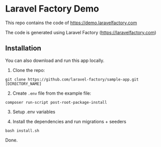 # Laravel Factory Demo
This repo contains the code of https://demo.laravelfactory.com

The code is generated using Laravel Factory (https://laravelfactory.com)

## Installation

You can also download and run this app locally.

1) Clone the repo:
```
git clone https://github.com/laravel-factory/sample-app.git [DIRECTORY_NAME]
```

2) Create `.env` file from the example file:
```
composer run-script post-root-package-install
```

3) Setup .env variables

4) Install the dependencies and run migrations + seeders
```
bash install.sh
```

Done.